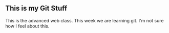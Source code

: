 ## This is my Git Stuff ##
This is the advanced web class.
This week we are learning git.
I'm not sure how I feel about this.